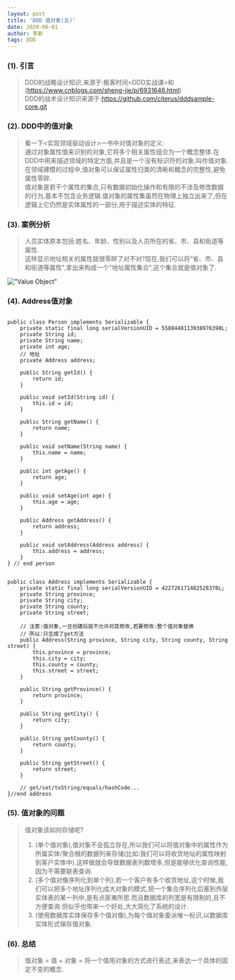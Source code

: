```yaml
---
layout: post
title: 'DDD 值对象(五)'
date: 2020-06-01
author: 李新
tags: DDD
---
```


### (1). 引言
> DDD的战略设计知识,来源于:极客时间<DDD实战课>和(https://www.cnblogs.com/sheng-jie/p/6931646.html)            
> DDD的战术设计知识来源于:https://github.com/citerus/dddsample-core.git    
### (2). DDD中的值对象
> 看一下<实现领域驱动设计>一书中对值对象的定义:   
> 通过对象属性值来识别的对象,它将多个相关属性组合为一个概念整体.在DDD中用来描述领域的特定方面,并且是一个没有标识符的对象,叫作值对象.   
> 在领域建模的过程中,值对象可以保证属性归类的清晰和概念的完整性,避免属性零碎.  
> 值对象是若干个属性的集合,只有数据初始化操作和有限的不涉及修改数据的行为,基本不包含业务逻辑.值对象的属性集虽然在物理上独立出来了,但在逻辑上它仍然是实体属性的一部分,用于描述实体的特征.  
### (3). 案例分析
> 人员实体原本包括:姓名、年龄、性别以及人员所在的省、市、县和街道等属性.  
> 这样显示地址相关的属性就很零碎了对不对?现在,我们可以将“省、市、县和街道等属性",拿出来构成一个"地址属性集合",这个集合就是值对象了.

!["Value Object"](https://static001.geekbang.org/resource/image/13/f6/136512ac4c65b3f2ed4b2898b40965f6.jpg)
### (4). Address值对象
```

public class Person implements Serializable {
	private static final long serialVersionUID = 5588448113938976398L;
	private String id;
	private String name;
	private int age;
	// 地址
	private Address address;

	public String getId() {
		return id;
	}

	public void setId(String id) {
		this.id = id;
	}

	public String getName() {
		return name;
	}

	public void setName(String name) {
		this.name = name;
	}

	public int getAge() {
		return age;
	}

	public void setAge(int age) {
		this.age = age;
	}

	public Address getAddress() {
		return address;
	}

	public void setAddress(Address address) {
		this.address = address;
	}
} // end person


public class Address implements Serializable {
	private static final long serialVersionUID = 422726171482528378L;
	private String province;
	private String city;
	private String county;
	private String street;
	
	// 注意:值对象,一旦创建后就不允许对其修改,若要修改:整个值对象替换
	// 所以:只生成了get方法
	public Address(String province, String city, String county, String street) {
		this.province = province;
		this.city = city;
		this.county = county;
		this.street = street;
	}

	public String getProvince() {
		return province;
	}

	public String getCity() {
		return city;
	}

	public String getCounty() {
		return county;
	}

	public String getStreet() {
		return street;
	}
	
	// get/set/toString/equals/hashCode...
}//end address
```
### (5). 值对象的问题
> 值对象该如何存储呢?  
> 1. (单个值对象),值对象不会孤立存在,所以我们可以将值对象中的属性作为所属实体/聚合根的数据列来存储(比如:我们可以将收货地址的属性映射到客户实体中).这样做就会导致数据表列数增多,但是能够优化查询性能,因为不需要联表查询.  
> 2. (多个值对像序列化到单个列),若一个客户有多个收货地址,这个时候,我们可以把多个地址序列化成大对象的模式,把一个集合序列化后塞到外层实体表的某一列中,是有点匪夷所思.而且数据库的列宽是有限制的,且不方便查询.但似乎也带来一个好处,大大简化了系统的设计.  
> 3. (使用数据库实体保存多个值对像),为每个值对象委派唯一标识,以数据库实体形式保存值对象.  

### (6). 总结
> 值对象 = 值 + 对象 = 将一个值用对象的方式进行表述,来表达一个具体的固定不变的概念.